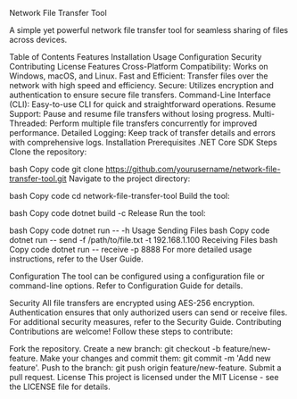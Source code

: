 Network File Transfer Tool

A simple yet powerful network file transfer tool for seamless sharing of files across devices.

Table of Contents
Features
Installation
Usage
Configuration
Security
Contributing
License
Features
Cross-Platform Compatibility: Works on Windows, macOS, and Linux.
Fast and Efficient: Transfer files over the network with high speed and efficiency.
Secure: Utilizes encryption and authentication to ensure secure file transfers.
Command-Line Interface (CLI): Easy-to-use CLI for quick and straightforward operations.
Resume Support: Pause and resume file transfers without losing progress.
Multi-Threaded: Perform multiple file transfers concurrently for improved performance.
Detailed Logging: Keep track of transfer details and errors with comprehensive logs.
Installation
Prerequisites
.NET Core SDK
Steps
Clone the repository:

bash
Copy code
git clone https://github.com/yourusername/network-file-transfer-tool.git
Navigate to the project directory:

bash
Copy code
cd network-file-transfer-tool
Build the tool:

bash
Copy code
dotnet build -c Release
Run the tool:

bash
Copy code
dotnet run -- -h
Usage
Sending Files
bash
Copy code
dotnet run -- send -f /path/to/file.txt -t 192.168.1.100
Receiving Files
bash
Copy code
dotnet run -- receive -p 8888
For more detailed usage instructions, refer to the User Guide.

Configuration
The tool can be configured using a configuration file or command-line options. Refer to Configuration Guide for details.

Security
All file transfers are encrypted using AES-256 encryption.
Authentication ensures that only authorized users can send or receive files.
For additional security measures, refer to the Security Guide.
Contributing
Contributions are welcome! Follow these steps to contribute:

Fork the repository.
Create a new branch: git checkout -b feature/new-feature.
Make your changes and commit them: git commit -m 'Add new feature'.
Push to the branch: git push origin feature/new-feature.
Submit a pull request.
License
This project is licensed under the MIT License - see the LICENSE file for details.
